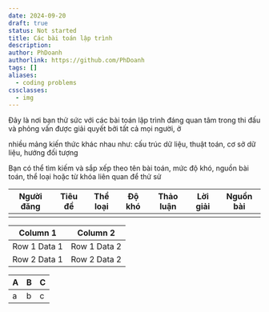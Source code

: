 ```yaml
---
date: 2024-09-20
draft: true
status: Not started
title: Các bài toán lập trình
description:
author: PhDoanh
authorlink: https://github.com/PhDoanh
tags: []
aliases:
  - coding problems
cssclasses:
  - img
---
```

Đây là nơi bạn thử sức với các bài toán lập trình đáng quan tâm trong thi đấu và phỏng vấn
được giải quyết bởi tất cả mọi người, ở

nhiều mảng kiến thức khác nhau như: cấu trúc dữ liệu, thuật toán, cơ sở dữ liệu, hướng đối tượng

Bạn có thể tìm kiếm và sắp xếp theo tên bài toán, mức độ khó, nguồn bài toán, thể loại hoặc từ khóa liên quan để thử sử   


| Người đăng | Tiêu đề | Thể loại | Độ khó | Thảo luận | Lời giải | Nguồn bài | 
| ---------- | ------- | -------- | ------ | --------- | -------- | --------- |
|            |         |          |        |           |          |           |

<table id="" class="display">
    <thead>
        <tr>
            <th>Column 1</th>
            <th>Column 2</th>
        </tr>
    </thead>
    <tbody>
        <tr>
            <td>Row 1 Data 1</td>
            <td>Row 1 Data 2</td>
        </tr>
        <tr>
            <td>Row 2 Data 1</td>
            <td>Row 2 Data 2</td>
        </tr>
    </tbody>
</table>


| A   | B   | C   |
| --- | --- | --- |
| a   | b   | c   | 
